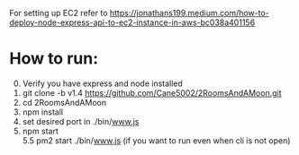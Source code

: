For setting up EC2 refer to https://jonathans199.medium.com/how-to-deploy-node-express-api-to-ec2-instance-in-aws-bc038a401156
# How to run:
0. Verify you have express and node installed
1. git clone -b v1.4 https://github.com/Cane5002/2RoomsAndAMoon.git
2. cd 2RoomsAndAMoon
3. npm install
4. set desired port in ./bin/www.js
5. npm start <br>
5.5 pm2 start ./bin/www.js (if you want to run even when cli is not open)
